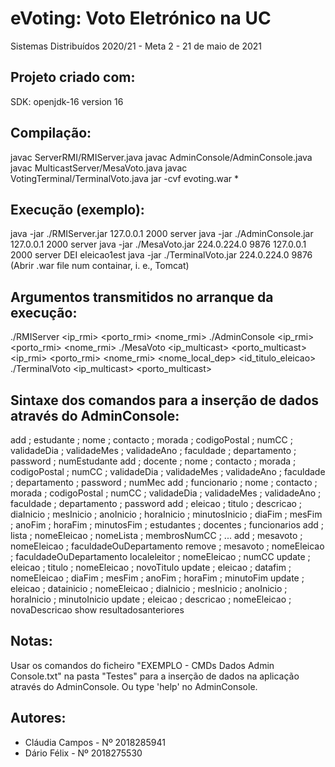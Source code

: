 # eVoting: Voto Eletrónico na UC

Sistemas Distribuídos 2020/21 - Meta 2 - 21 de maio de 2021


## Projeto criado com:
SDK: openjdk-16 version 16


## Compilação:
javac ServerRMI/RMIServer.java
javac AdminConsole/AdminConsole.java
javac MulticastServer/MesaVoto.java
javac VotingTerminal/TerminalVoto.java
jar -cvf evoting.war *


## Execução (exemplo):
java -jar ./RMIServer.jar 127.0.0.1 2000 server
java -jar ./AdminConsole.jar 127.0.0.1 2000 server
java -jar ./MesaVoto.jar 224.0.224.0 9876 127.0.0.1 2000 server DEI eleicao1est
java -jar ./TerminalVoto.jar 224.0.224.0 9876
(Abrir .war file num containar, i. e., Tomcat)


## Argumentos transmitidos no arranque da execução:
./RMIServer  <ip_rmi>  <porto_rmi>  <nome_rmi>
./AdminConsole  <ip_rmi>  <porto_rmi>  <nome_rmi>
./MesaVoto  <ip_multicast>  <porto_multicast>  <ip_rmi>  <porto_rmi>  <nome_rmi>  <nome_local_dep>  <id_titulo_eleicao>
./TerminalVoto  <ip_multicast>  <porto_multicast>


## Sintaxe dos comandos para a inserção de dados através do AdminConsole:
add ; estudante ; nome ; contacto ; morada ; codigoPostal ; numCC ; validadeDia ; validadeMes ; validadeAno ; faculdade ; departamento ; password ; numEstudante
add ; docente ; nome ; contacto ; morada ; codigoPostal ; numCC ; validadeDia ; validadeMes ; validadeAno ; faculdade ; departamento ; password ; numMec
add ; funcionario ; nome ; contacto ; morada ; codigoPostal ; numCC ; validadeDia ; validadeMes ; validadeAno ; faculdade ; departamento ; password
add ; eleicao ; titulo ; descricao ; diaInicio ; mesInicio ; anoInicio ; horaInicio ; minutosInicio ; diaFim ; mesFim ; anoFim ; horaFim ; minutosFim ; estudantes ; docentes ; funcionarios
add ; lista ; nomeEleicao ; nomeLista ; membrosNumCC ; ...
add ; mesavoto ; nomeEleicao ; faculdadeOuDepartamento
remove ; mesavoto ; nomeEleicao ; faculdadeOuDepartamento
localeleitor ; nomeEleicao ; numCC
update ; eleicao ; titulo ; nomeEleicao ; novoTitulo
update ; eleicao ; datafim ; nomeEleicao ; diaFim ; mesFim ; anoFim ; horaFim ; minutoFim
update ; eleicao ; datainicio ; nomeEleicao ; diaInicio ; mesInicio ; anoInicio ; horaInicio ; minutoInicio
update ; eleicao ; descricao ; nomeEleicao ; novaDescricao
show
resultadosanteriores


## Notas:
Usar os comandos do ficheiro "EXEMPLO - CMDs Dados Admin Console.txt" na pasta "Testes" para a inserção de dados na aplicação através do AdminConsole.
Ou type 'help' no AdminConsole.


## Autores:
* Cláudia Campos - Nº 2018285941
* Dário Félix - Nº 2018275530